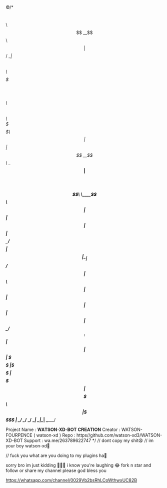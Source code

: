 ©/*

$$$$$$\            $$\                                               
$$  __$$\           $$ |                                              
$$ /  \__|$$\   $$\ $$$$$$$\  $$$$$$$$\  $$$$$$\   $$$$$$\   $$$$$$\  
\$$$$$$\  $$ |  $$ |$$  __$$\ \____$$  |$$  __$$\ $$  __$$\ $$  __$$\ 
 \____$$\ $$ |  $$ |$$ |  $$ |  $$$$ _/ $$$$$$$$ |$$ |  \__|$$ /  $$ |
$$\   $$ |$$ |  $$ |$$ |  $$ | $$  _/   $$   ____|$$ |      $$ |  $$ |
\$$$$$$  |\$$$$$$  |$$$$$$$  |$$$$$$$$\ \$$$$$$$\ $$ |      \$$$$$$  |
 \______/  \______/ \_______/ \________| \_______|\__|       \______/

Project Name : 𝐖𝐀𝐓𝐒𝐎𝐍-𝐗𝐃-𝐁𝐎𝐓 𝐂𝐑𝐄𝐀𝐓𝐈𝐎𝐍
Creator      : WATSON-FOURPENCE ( watson-xd )
Repo         : https//github.com/watson-xd3/WATSON-XD-BOT 
Support      : wa.me/263789622747
*/
// dont copy my shit😩
// im your boy watson-xd🫡


// fuck you what are you doing to my plugins ha👀



sorry bro im just kidding 🤩🤩🤩 i know you're laughing 😂 fork n star and follow or share my channel please god bless you 

https://whatsapp.com/channel/0029Vb2bsRhLCoWthwxUC82B